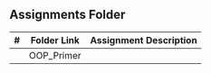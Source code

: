 ##  Assignments Folder

|   #   | Folder Link | Assignment Description |
| :---: | ----------- | ---------------------- |
|       |  OOP_Primer |                        |
